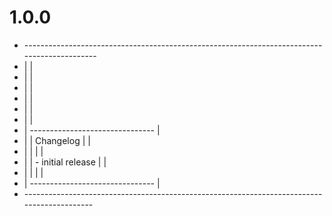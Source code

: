 # 1.0.0


- <cp>\--------------------------------------------------------------------------------------------</c>
- <cp>|                                                                                                                   |</c>
- <cp>|                                                                                                                   |</c>
- <cp>|                                                                                                                   |</c>
- <cp>|                                                                                                                   |</c>
- <cp>|                                                                                                                   |</c>
- <cp>|                                                                                                                   |</c>
- <cp>|   </c><cy>-------------------------------              </c><cp>                                                           |</cp>
- <cp>|   </c><cy>|        Changelog        |                  </c><cp>                                                       |</cp>
- <cp>|   </c><cy>|                                     |      </c><cp>                                                                   |</cp>
- <cp>|   </c><cy>|    - initial release    |                  </c><cp>                                                       |</cp>
- <cp>|   </c><cy>|                                     |      </c><cp>                                                                   |</cp>
- <cp>|   </c><cy>-------------------------------              </c><cp>                                                           |</cp>
- <cp>\-------------------------------------------------------------------------------------------</c>

